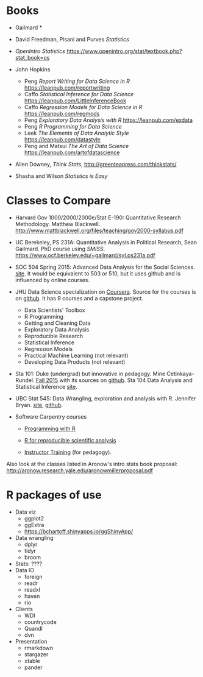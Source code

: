 # Books

- Gailmard *
- David Freedman, Pisani and Purves *Statistics*
- *OpenIntro Statistics* https://www.openintro.org/stat/textbook.php?stat_book=os
- John Hopkins

   - Peng *Report Writing for Data Science in R* https://leanpub.com/reportwriting
   - Caffo *Statistical Inference for Data Science* https://leanpub.com/LittleInferenceBook
   - Caffo *Regression Models for Data Science in R* https://leanpub.com/regmods
   - Peng *Exploratory Data Analysis with R* https://leanpub.com/exdata
   - Peng *R Programming for Data Science* 
   - Leek *The Elements of Data Analytic Style* https://leanpub.com/datastyle
   - Peng and Matsui *The Art of Data Science* https://leanpub.com/artofdatascience
   
- Allen Downey, *Think Stats*, http://greenteapress.com/thinkstats/
- Shasha and Wilson *Statistics is Easy*


# Classes to Compare

- Harvard Gov 1000/2000/2000e/Stat E-190:
Quantitative Research Methodology. Matthew Blackwell. http://www.mattblackwell.org/files/teaching/gov2000-syllabus.pdf
- UC Berekeley, PS 231A: Quantitative Analysis in Political Research, Sean Gailmard. PhD course using *SMISS*.  https://www.ocf.berkeley.edu/~gailmard/syl.ps231a.pdf
- SOC 504 Spring 2015: Advanced Data Analysis for the Social Sciences. [site](http://www.princeton.edu/~mjs3/soc504_s2015/). It would be equivalent to 503 or 510, but it uses github and is influenced by online courses.
- JHU Data Science specialization on [Coursera](https://www.coursera.org/specializations/jhu-data-science/1). Source for the courses is on [github](https://github.com/DataScienceSpecialization/courses). It has 9 courses and a capstone project.

    - Data Scientists' Toolbox
	- R Programming
	- Getting and Cleaning Data
	- Exploratory Data Analysis
	- Reproducible Research
	- Statistical Inference
	- Regression Models
	- Practical Machine Learning (not relevant)
	- Developing Data Products (not relevant)

- Sta 101: Duke (undergrad) but innovative in pedagogy. Mine Cetinkaya-Rundel. [Fall 2015](https://stat.duke.edu/courses/Fall15/sta101.002/) with its sources on [github](https://github.com/mine-cetinkaya-rundel/sta101_f15). Sta 104 Data Analysis and Statistical Inference [site](https://stat.duke.edu/courses/Summer15/sta104.01-1/).
- UBC Stat 545: Data Wrangling, exploration and analysis with R. Jennifer Bryan. [site](https://stat545-ubc.github.io/), [github](https://github.com/STAT545-UBC/STAT545-UBC.github.io).
- Software Carpentry courses 

    - [Programming with R](http://swcarpentry.github.io/r-novice-inflammation/)
	- [R for reproducible scientific analysis](http://swcarpentry.github.io/r-novice-gapminder/)
	
	- [Instructor Training](https://github.com/swcarpentry/instructor-training) (for pedagogy).

Also look at the classes listed in Aronow's intro stats book proposal: http://aronow.research.yale.edu/aronowmillerproposal.pdf

# R packages of use

- Data viz
  - ggplot2
  - ggExtra
  - https://bchartoff.shinyapps.io/ggShinyApp/
- Data wrangling
  - dplyr
  - tidyr
  - broom
- Stats: ????
- Data IO
  - foreign
  - readr
  - readxl
  - haven
  - rio
- Clients
  - WDI
  - countrycode
  - Quandl
  - dvn
- Presentation
  - rmarkdown
  - stargazer
  - xtable
  - pander



